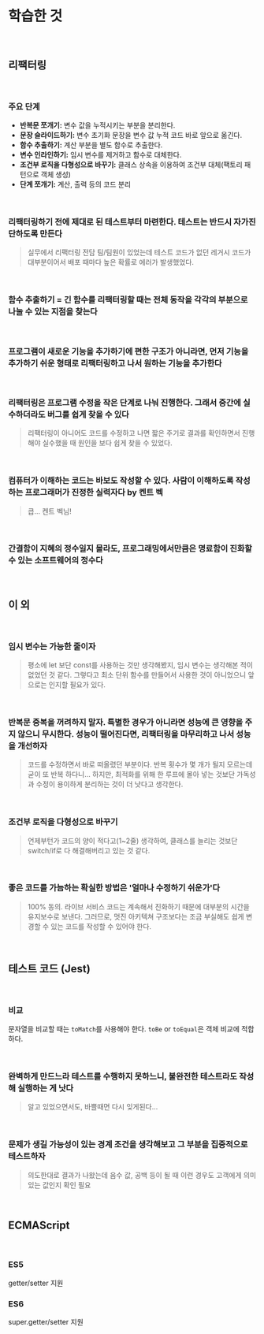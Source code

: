 # 학습한 것

<br>

## 리팩터링

<br>

### 주요 단계

* **반복문 쪼개기:** 변수 값을 누적시키는 부분을 분리한다.
* **문장 슬라이드하기:** 변수 초기화 문장을 변수 값 누적 코드 바로 앞으로 옮긴다.
* **함수 추출하기:** 계산 부분을 별도 함수로 추출한다.
* **변수 인라인하기:** 임시 변수를 제거하고 함수로 대체한다.
* **조건부 로직을 다형성으로 바꾸기:** 클래스 상속을 이용하여 조건부 대체(팩토리 패턴으로 객체 생성)
* **단계 쪼개기:** 계산, 출력 등의 코드 분리

<br>

### 리팩터링하기 전에 제대로 된 테스트부터 마련한다. 테스트는 반드시 자가진단하도록 만든다

> 실무에서 리팩터링 전담 팀/팀원이 있었는데 테스트 코드가 없던 레거시 코드가 대부분이어서 배포 때마다 높은 확률로 에러가 발생했었다.

<br>

### 함수 추출하기 = 긴 함수를 리팩터링할 때는 전체 동작을 각각의 부분으로 나눌 수 있는 지점을 찾는다

<br>

### 프로그램이 새로운 기능을 추가하기에 편한 구조가 아니라면, 먼저 기능을 추가하기 쉬운 형태로 리팩터링하고 나서 원하는 기능을 추가한다

<br>

### 리팩터링은 프로그램 수정을 작은 단계로 나눠 진행한다. 그래서 중간에 실수하더라도 버그를 쉽게 찾을 수 있다

> 리팩터링이 아니어도 코드를 수정하고 나면 짧은 주기로 결과를 확인하면서 진행해야 실수했을 때 원인을 보다 쉽게 찾을 수 있었다.

<br>

### 컴퓨터가 이해하는 코드는 바보도 작성할 수 있다. 사람이 이해하도록 작성하는 프로그래머가 진정한 실력자다 by 켄트 벡

> 큽... 켄트 벡님!

<br>

### 간결함이 지혜의 정수일지 몰라도, 프로그래밍에서만큼은 명료함이 진화할 수 있는 소프트웨어의 정수다

<br>

## 이 외

<br>

### 임시 변수는 가능한 줄이자

> 평소에 let 보단 const를 사용하는 것만 생각해봤지, 임시 변수는 생각해본 적이 없었던 것 같다. 그렇다고 최소 단위 함수를 만들어서 사용한 것이 아니었으니 앞으로는 인지할 필요가 있다.

<br>

### 반복문 중복을 꺼려하지 말자. 특별한 경우가 아니라면 성능에 큰 영향을 주지 않으니 무시한다. 성능이 떨어진다면, 리팩터링을 마무리하고 나서 성능을 개선하자

> 코드를 수정하면서 바로 떠올렸던 부분이다. 반복 횟수가 몇 개가 될지 모르는데 굳이 또 반복 하다니... 하지만, 최적화를 위해 한 루프에 몰아 넣는 것보단 가독성과 수정이 용이하게 분리하는 것이 더 낫다고 생각한다.

<br>

### 조건부 로직을 다형성으로 바꾸기

> 언제부턴가 코드의 양이 적다고(1~2줄) 생각하여, 클래스를 늘리는 것보단 switch/if로 다 해결해버리고 있는 것 같다.

<br>

### 좋은 코드를 가늠하는 확실한 방법은 '얼마나 수정하기 쉬운가'다

> 100% 동의. 라이브 서비스 코드는 계속해서 진화하기 때문에 대부분의 시간을 유지보수로 보낸다. 그러므로, 멋진 아키텍쳐 구조보다는 조금 부실해도 쉽게 변경할 수 있는 코드를 작성할 수 있어야 한다.

<br>

## 테스트 코드 (Jest)

<br>

### 비교

문자열을 비교할 때는 `toMatch`를 사용해야 한다.
`toBe` or `toEqual`은 객체 비교에 적합하다.

<br>

### 완벽하게 만드느라 테스트를 수행하지 못하느니, 불완전한 테스트라도 작성해 실행하는 게 낫다

> 알고 있었으면서도, 바쁠때면 다시 잊게된다...

<br>

### 문제가 생길 가능성이 있는 경계 조건을 생각해보고 그 부분을 집중적으로 테스트하자

> 의도한대로 결과가 나왔는데 음수 값, 공백 등이 될 때 이런 경우도 고객에게 의미있는 값인지 확인 필요

<br>

## ECMAScript

<br>

### ES5

getter/setter 지원

### ES6

super.getter/setter 지원
